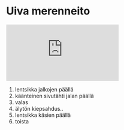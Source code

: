 # Uiva merenneito

<iframe src="https://www.youtube.com/embed/lM49MfstO1Y?start=0&end=666" frameborder="0" allowfullscreen></iframe>

1. lentsikka jalkojen päällä
2. käänteinen sivutähti jalan päällä
3. valas
4. älytön kiepsahdus..
5. lentsikka käsien päällä
6. toista
